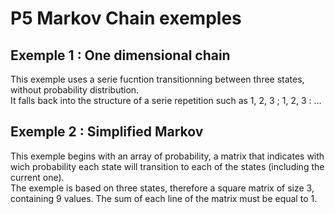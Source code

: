 # P5 Markov Chain exemples

## Exemple 1 : One dimensional chain

This exemple uses a serie fucntion transitionning between three states, without probability distribution.  
It falls back into the structure of a serie repetition such as 1, 2, 3 ; 1, 2, 3 : ...

## Exemple 2 : Simplified Markov

This exemple begins with an array of probability, a matrix that indicates with wich probability each state will transition to each of the states (including the current one).  
The exemple is based on three states, therefore a square matrix of size 3, containing 9 values. The sum of each line of the matrix must be equal to 1.
